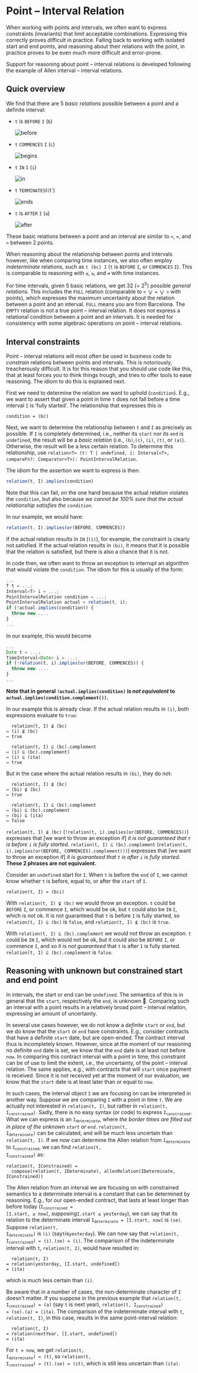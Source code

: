 # Point – Interval Relation

When working with points and intervals, we often want to express constraints (invariants) that limit acceptable
combinations. Expressing this correctly proves difficult in practice. Falling back to working with isolated start and
end points, and reasoning about their relations with the point, in practice proves to be even much more difficult and
error-prone.

Support for reasoning about point – interval relations is developed following the example of Allen interval – interval
relations.

## Quick overview

We find that there are 5 _basic relations_ possible between a point and a definite interval:

- `t` is `BEFORE` `I` (`b`)

  ![before](PointIntervalRelation-before.png)

- `t` `COMMENCES` `I` (`c`)

  ![begins](PointIntervalRelation-commences.png)

- `t` `IN` `I` (`i`)

  ![in](PointIntervalRelation-in.png)

- `t` `TERMINATES`I`(`t`)

  ![ends](PointIntervalRelation-terminates.png)

- `t` is `AFTER` `I` (`a`)

  ![after](PointIntervalRelation-after.png)

These basic relations between a point and an interval are similar to `<`, `=`, and `>` between 2 points.

When reasoning about the relationship between points and intervals however, like when comparing time instances, we also
often employ _indeterminate_ relations, such as `t (bc) I` (`t` is `BEFORE` `I`, or `COMMENCES` `I`). This is comparable
to reasoning with `≤`, `≥`, and `≠` with time instances.

For time intervals, given 5 basic relations, we get 32 (= 2<sup>5</sup>) possible _general relations_. This includes the
`FULL` relation (comparable to `< ⋁ = ⋁ >` with points), which expresses the maximum uncertainty about the relation
between a point and an interval. `FULL` means you are from Barcelona. The `EMPTY` relation is not a true point –
interval relation. It does not express a relational condition between a point and an intervals. It is needed for
consistency with some algebraic operations on point – interval relations.

## Interval constraints

Point – interval relations will most often be used in business code to _constrain_ relations between points and
intervals. This is notoriously, treacherously difficult. It is for this reason that you should use code like this, that
at least forces you to think things trough, and tries to offer tools to ease reasoning. The idiom to do this is
explained next.

First we need to determine the relation we want to uphold (`condition`). E.g., we want to assert that given a point in
time `t` does not fall before a time interval `I` is ‘fully started’. The relationship that expresses this is

```
condition = (bc)
```

Next, we want to determine the relationship between `t` and `I` as precisely as possible. If `I` is completely
determined, i.e., neither its `start` nor its `end` is `undefined`, the result will be a _basic relation_ (i.e.,
`(b)`,`(c)`, `(i)`, `(t)`, or `(a)`). Otherwise, the result will be a less certain relation. To determine this
relationship, use `relation<T> (t: T | undefined, i: Interval<T>, compareFn?: Comparator<T>): PointIntervalRelation`.

The idiom for the assertion we want to express is then:

```ts
relation(t, I).implies(condition)
```

Note that this can fail, on the one hand because the actual relation violates the `condition`, but also because _we
cannot be 100% sure that the actual relationship satisfies the `condition`_.

In our example, we would have:

```ts
relation(t, I).implies(or(BEFORE, COMMENCES))
```

If the actual relation results in `IN` (`(i)`), for example, the constraint is clearly not satisfied. If the actual
relation results in `(bi)`, it means that it is possible that the relation is satisfied, but there is also a chance that
it is not.

In code then, we often want to throw an exception to interrupt an algorithm that would violate the `condition`. The
idiom for this is usually of the form:

```ts
...
T t = ...;
Interval<T> i = ...;
PointIntervalRelation condition = ...;
PointIntervalRelation actual = relation(t, i);
if (!actual.implies(condition)) {
  throw new ....
}
...
```

In our example, this would become

```ts
...
Date t = ...;
TimeInterval<Date> i = ...;
if (!relation(t, i).implies(or(BEFORE, COMMENCES)) {
  throw new ....
}
...
```

**Note that in general `!actual.implies(condition)` is _not equivalent_ to `actual.implies(condition.complement())`.**

In our example this is already clear. If the actual relation results in `(i)`, both expressions evaluate to `true`:

```
  relation(t, I) ⊈ (bc)
⇔ (i) ⊈ (bc)
⇔ true

  relation(t, I) ⊆ (bc).complement
⇔ (i) ⊆ (bc).complement)
⇔ (i) ⊆ (ita)
⇔ true
```

But in the case where the actual relation results in `(bi)`, they do not:

```
  relation(t, I) ⊈ (bc)
⇔ (bi) ⊈ (bc)
⇔ true

  relation(t, I) ⊆ (bc).complement
⇔ (bi) ⊆ (bc).complement
⇔ (bi) ⊆ (ita)
⇔ false
```

`relation(t, I) ⊈ (bc)` (`!relation(t, i).implies(or(BEFORE, COMMENCES))`) expresses that [we want to throw an exception
if] _it is not guaranteed that `t` is before `i` is fully started_. `relation(t, I) ⊆ (bc).complement`
(`relation(t, i).implies(or(BEFORE, COMMENCES).complement())`) expresses that [we want to throw an exception if] _it is
guaranteed that `t` is after `i` is fully started_. **These 2 phrases are not equivalent.**

Consider an `undefined` start for `I`. When `t` is before the `end` of `I`, we cannot know whether `t` is before, equal
to, or after the `start` of `I`.

```
relation(t, I) = (bci)
```

With `relation(t, I) ⊈ (bc)` we would throw an exception. `t` could be `BEFORE` `I`, or commence `I`, which would be ok,
but `t` could also be `IN` `I`, which is not ok. It is not guaranteed that `t` is before `I` is fully started, so
`relation(t, I) ⊆ (bc)` is `false`, and `relation(t, I) ⊈ (bc)` is `true`.

With `relation(t, I) ⊆ (bc).complement` we would not throw an exception. `t` could be `IN` `I`, which would not be ok,
but it could also be `BEFORE` `I`, or commence `I`, and so it is _not guaranteed_ that `t` is after `I` is fully
started. `relation(t, I) ⊆ (bc).complement` is `false`.

## Reasoning with unknown but constrained start and end point

In intervals, the start or end can be `undefined`. The semantics of this is in general that the `start`, respectively
the `end`, is unknown 🤷. Comparing such an interval with a point results in a relatively broad point – interval
relation, expressing an amount of uncertainty.

In several use cases however, we do not know a _definite_ `start` or `end`, but we do know that the `start` or `end`
have constraints. E.g., consider contracts that have a definite `start` date, but are open-ended. The contract interval
thus is incompletely known. However, since at the moment of our reasoning no definite `end` date is set, we know that
the `end` date is at least not before `now`. In comparing this contract interval with a point in time, this constraint
can be of use to limit the extent, i.e., the uncertainty, of the point – interval relation. The same applies, e.g., with
contracts that will `start` once payment is received. Since it is not received yet at the moment of our evaluation, we
know that the `start` date is at least later than or equal to `now`.

In such cases, the interval object `I` we are focusing on can be interpreted in another way. Suppose we are comparing
`I` with a point in time `t`. We are actually not interested in `relation(t, I)`, but rather in <code>relation(t,
I<sub>constrained</sub>)</code>. Sadly, there is no easy syntax (or code) to express
<code>I<sub>constrained</sub></code>. What we can express is an <code>I<sub>determinate</sub></code>, where _the border
times are filled out in place of the unknown `start` or `end`_. <code>relation(t, I<sub>determinate</sub>)</code> can be
calculated, and will be much less uncertain than `relation(t, I)`. If we now can determine the Allen relation from
<code>I<sub>determinate</sub></code> to <code>I<sub>constrained</sub></code>, we can find <code>relation(t,
I<sub>constrained</sub>)</code> as:

```
relation(t, IConstrained) =
  compose(relation(t, IDeterminate), allenRelation(IDeterminate, IConstrained))
```

The Allen relation from an interval we are focusing on with constrained semantics to a determinate interval is a
constant that can be determined by reasoning. E.g., for our open-ended contract, that lasts at least longer than before
today (<code>I<sub>constrained</sub> = [I.start, ≥ now[</code>, supposing`I.start ≤ yesterday`), we can say that its
relation to the determinate interval <code>I<sub>determinate</sub> = [I.start, now[</code> is `(se)`. Suppose
<code>relation(t, I<sub>determinate</sub>)</code> is `(i)` (say`t`is`yesterday`). We can now say that <code>relation(t,
I<sub>constrained</sub>) = (i).(se) = (i)</code>. The comparison of the indeterminate interval with `t`,
`relation(t, I)`, would have resulted in:

```
  relation(t, I)
= relation(yesterday, [I.start, undefined[)
= (ita)
```

which is much less certain than `(i)`.

Be aware that in a number of cases, the non-determinate character of `I` doesn't matter. If you suppose in the previous
example that <code>relation(t, I<sub>constrained</sub>) = (a)</code> (say `t` is next year), <code>relation(t,
I<sub>constrained</sub>) = (se).(a) = (ita)</code>. The comparison of the indeterminate interval with `t`,
`relation(t, I)`, in this case, results in the same point-interval relation:

```
  relation(t, I)
= relation(nextYear, [I.start, undefined[)
= (ita)
```

For `t = now`, we get <code>relation(t, I<sub>determinate</sub>) = (t)</code>, so <code>relation(t,
I<sub>constrained</sub>) = (t).(se) = (it)</code>, which is still less uncertain than `(ita)`.
